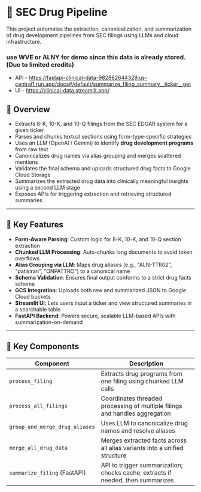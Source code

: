 # 🧬 SEC Drug Pipeline
This project automates the extraction, canonicalization, and summarization of drug development pipelines from SEC filings using LLMs and cloud infrastructure.


### use WVE or ALNY for demo since this data is already stored.(Due to limited credits)
- API - https://fastapi-clinical-data-982882644329.us-central1.run.app/docs#/default/summarize_filing_summary__ticker__get
- UI - https://clinical-data.streamlit.app/

## 📌 Overview

- Extracts 8-K, 10-K, and 10-Q filings from the SEC EDGAR system for a given ticker
- Parses and chunks textual sections using form-type-specific strategies
- Uses an LLM (OpenAI / Gemini) to identify **drug development programs** from raw text
- Canonicalizes drug names via alias grouping and merges scattered mentions
- Validates the final schema and uploads structured drug facts to Google Cloud Storage
- Summarizes the extracted drug data into clinically meaningful insights using a second LLM stage
- Exposes APIs for triggering extraction and retrieving structured summaries

---

## 🧪 Key Features

- **Form-Aware Parsing**: Custom logic for 8-K, 10-K, and 10-Q section extraction
- **Chunked LLM Processing**: Auto-chunks long documents to avoid token overflows
- **Alias Grouping via LLM**: Maps drug aliases (e.g., "ALN-TTR02", "patisiran", "ONPATTRO") to a canonical name
- **Schema Validation**: Ensures final output conforms to a strict drug facts schema
- **GCS Integration**: Uploads both raw and summarized JSON to Google Cloud buckets
- **Streamlit UI**: Lets users input a ticker and view structured summaries in a searchable table
- **FastAPI Backend**: Powers secure, scalable LLM-based APIs with summarization-on-demand

---

## 📁 Key Components

| Component                     | Description                                                                 |
|------------------------------|-----------------------------------------------------------------------------|
| `process_filing`             | Extracts drug programs from one filing using chunked LLM calls              |
| `process_all_filings`        | Coordinates threaded processing of multiple filings and handles aggregation |
| `group_and_merge_drug_aliases` | Uses LLM to canonicalize drug names and resolve aliases                     |
| `merge_all_drug_data`        | Merges extracted facts across all alias variants into a unified structure   |
| `summarize_filing` (FastAPI) | API to trigger summarization; checks cache, extracts if needed, then summarizes |
